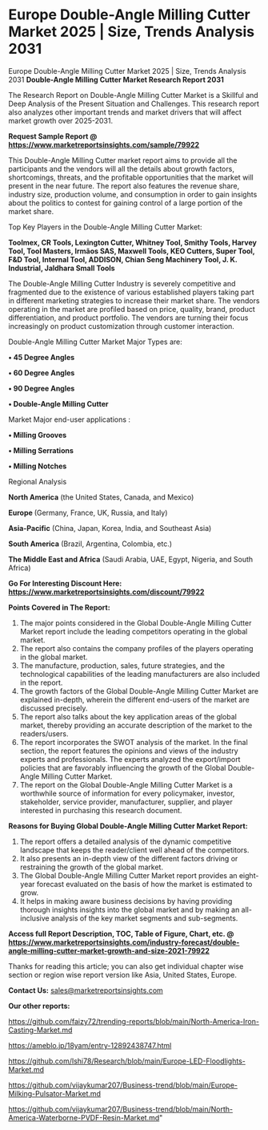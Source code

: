 # Europe Double-Angle Milling Cutter Market 2025 | Size, Trends Analysis 2031
 Europe Double-Angle Milling Cutter Market 2025 | Size, Trends Analysis 2031
<strong>Double-Angle Milling Cutter Market Research Report 2031</strong>

The Research Report on Double-Angle Milling Cutter Market is a Skillful and Deep Analysis of the Present Situation and Challenges. This research report also analyzes other important trends and market drivers that will affect market growth over 2025-2031.

<strong>Request Sample Report @ <a href=https://www.marketreportsinsights.com/sample/79922>https://www.marketreportsinsights.com/sample/79922</a></strong>

This Double-Angle Milling Cutter market report aims to provide all the participants and the vendors will all the details about growth factors, shortcomings, threats, and the profitable opportunities that the market will present in the near future. The report also features the revenue share, industry size, production volume, and consumption in order to gain insights about the politics to contest for gaining control of a large portion of the market share.

Top Key Players in the Double-Angle Milling Cutter Market:

<strong>Toolmex, CR Tools, Lexington Cutter, Whitney Tool, Smithy Tools, Harvey Tool, Tool Masters, Irmãos SAS, Maxwell Tools, KEO Cutters, Super Tool, F&D Tool, Internal Tool, ADDISON, Chian Seng Machinery Tool, J. K. Industrial, Jaldhara Small Tools</strong>

The Double-Angle Milling Cutter Industry is severely competitive and fragmented due to the existence of various established players taking part in different marketing strategies to increase their market share. The vendors operating in the market are profiled based on price, quality, brand, product differentiation, and product portfolio. The vendors are turning their focus increasingly on product customization through customer interaction.

Double-Angle Milling Cutter Market Major Types are:

<strong>• 45 Degree Angles

• 60 Degree Angles

• 90 Degree Angles

• Double-Angle Milling Cutter</strong>

Market Major end-user applications :

<strong>• Milling Grooves

• Milling Serrations

• Milling Notches</strong>

Regional Analysis

</u><strong><b>North America</b></strong> (the United States, Canada, and Mexico)

<strong><b>Europe </b></strong>(Germany, France, UK, Russia, and Italy)

<strong><b>Asia-Pacific</b></strong> (China, Japan, Korea, India, and Southeast Asia)

<strong><b>South America</b></strong> (Brazil, Argentina, Colombia, etc.)

<strong><b>The Middle East and Africa</b></strong> (Saudi Arabia, UAE, Egypt, Nigeria, and South Africa)

<strong>Go For Interesting Discount Here: <a href=https://www.marketreportsinsights.com/discount/79922>https://www.marketreportsinsights.com/discount/79922</a></strong>

<strong>Points Covered in The Report:</strong>
<ol>
  <li>The major points considered in the Global Double-Angle Milling Cutter Market report include the leading competitors operating in the global market.</li>
  <li>The report also contains the company profiles of the players operating in the global market.</li>
  <li>The manufacture, production, sales, future strategies, and the technological capabilities of the leading manufacturers are also included in the report.</li>
  <li>The growth factors of the Global Double-Angle Milling Cutter Market are explained in-depth, wherein the different end-users of the market are discussed precisely.</li>
  <li>The report also talks about the key application areas of the global market, thereby providing an accurate description of the market to the readers/users.</li>
  <li>The report incorporates the SWOT analysis of the market. In the final section, the report features the opinions and views of the industry experts and professionals. The experts analyzed the export/import policies that are favorably influencing the growth of the Global Double-Angle Milling Cutter Market.</li>
  <li>The report on the Global Double-Angle Milling Cutter Market is a worthwhile source of information for every policymaker, investor, stakeholder, service provider, manufacturer, supplier, and player interested in purchasing this research document.</li>
</ol>
<strong>Reasons for Buying Global Double-Angle Milling Cutter Market Report:</strong>

<ol>
  <li>The report offers a detailed analysis of the dynamic competitive landscape that keeps the reader/client well ahead of the competitors.</li>
  <li>It also presents an in-depth view of the different factors driving or restraining the growth of the global market.</li>
  <li>The Global Double-Angle Milling Cutter Market report provides an eight-year forecast evaluated on the basis of how the market is estimated to grow.</li>
  <li>It helps in making aware business decisions by having providing thorough insights insights into the global market and by making an all-inclusive analysis of the key market segments and sub-segments.</li>
</ol>
<strong>Access full Report Description, TOC, Table of Figure, Chart, etc. @ <a href=https://www.marketreportsinsights.com/industry-forecast/double-angle-milling-cutter-market-growth-and-size-2021-79922>https://www.marketreportsinsights.com/industry-forecast/double-angle-milling-cutter-market-growth-and-size-2021-79922</a></strong>


Thanks for reading this article; you can also get individual chapter wise section or region wise report version like Asia, United States, Europe.

<strong>Contact Us:</strong>
sales@marketreportsinsights.com

<strong>Our other reports:</strong>

<a href=https://github.com/faizy72/trending-reports/blob/main/North-America-Iron-Casting-Market.md>https://github.com/faizy72/trending-reports/blob/main/North-America-Iron-Casting-Market.md</a>

<a href=https://ameblo.jp/18yam/entry-12892438747.html>https://ameblo.jp/18yam/entry-12892438747.html</a>

<a href=https://github.com/Ishi78/Research/blob/main/Europe-LED-Floodlights-Market.md>https://github.com/Ishi78/Research/blob/main/Europe-LED-Floodlights-Market.md</a>

<a href=https://github.com/vijaykumar207/Business-trend/blob/main/Europe-Milking-Pulsator-Market.md>https://github.com/vijaykumar207/Business-trend/blob/main/Europe-Milking-Pulsator-Market.md</a>

<a href=https://github.com/vijaykumar207/Business-trend/blob/main/North-America-Waterborne-PVDF-Resin-Market.md>https://github.com/vijaykumar207/Business-trend/blob/main/North-America-Waterborne-PVDF-Resin-Market.md</a>"
